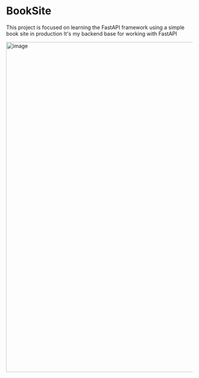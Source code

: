 # BookSite
 This project is focused on learning the FastAPI framework using a simple book site in production
 It's my backend base for working with FastAPI

<img width="1599" height="890" alt="image" src="https://github.com/user-attachments/assets/d06a4ab9-723d-49d7-9601-c7866000e24b" />

